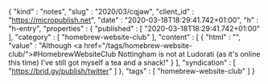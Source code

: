 {
  "kind" : "notes",
  "slug" : "2020/03/cqjaw",
  "client_id" : "https://micropublish.net",
  "date" : "2020-03-18T18:29:41.742+01:00",
  "h" : "h-entry",
  "properties" : {
    "published" : [ "2020-03-18T18:29:41.742+01:00" ],
    "category" : [ "homebrew-website-club" ],
    "content" : [ {
      "html" : "",
      "value" : "Although <a href=\"/tags/homebrew-website-club/\">#HomebrewWebsiteClub</a> Nottingham is not at Ludorati (as it's online this time) I've still got myself a tea and a snack!"
    } ],
    "syndication" : [ "https://brid.gy/publish/twitter" ]
  },
  "tags" : [ "homebrew-website-club" ]
}
